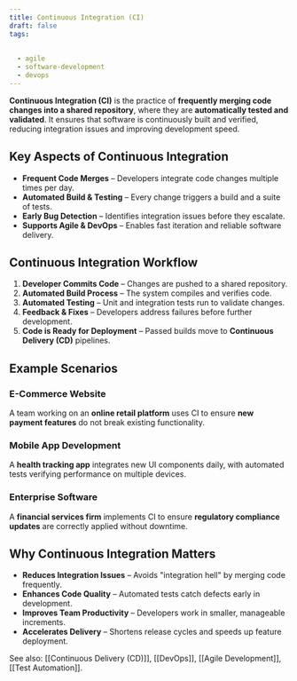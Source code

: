 ```yaml
---
title: Continuous Integration (CI)
draft: false
tags:
  
  
  - agile
  - software-development
  - devops
---
```


**Continuous Integration (CI)** is the practice of **frequently merging code changes into a shared repository**, where they are **automatically tested and validated**. It ensures that software is continuously built and verified, reducing integration issues and improving development speed.

## Key Aspects of Continuous Integration
- **Frequent Code Merges** – Developers integrate code changes multiple times per day.
- **Automated Build & Testing** – Every change triggers a build and a suite of tests.
- **Early Bug Detection** – Identifies integration issues before they escalate.
- **Supports Agile & DevOps** – Enables fast iteration and reliable software delivery.

## Continuous Integration Workflow
1. **Developer Commits Code** – Changes are pushed to a shared repository.
2. **Automated Build Process** – The system compiles and verifies code.
3. **Automated Testing** – Unit and integration tests run to validate changes.
4. **Feedback & Fixes** – Developers address failures before further development.
5. **Code is Ready for Deployment** – Passed builds move to **Continuous Delivery (CD)** pipelines.

## Example Scenarios

### **E-Commerce Website**
A team working on an **online retail platform** uses CI to ensure **new payment features** do not break existing functionality.

### **Mobile App Development**
A **health tracking app** integrates new UI components daily, with automated tests verifying performance on multiple devices.

### **Enterprise Software**
A **financial services firm** implements CI to ensure **regulatory compliance updates** are correctly applied without downtime.

## Why Continuous Integration Matters
- **Reduces Integration Issues** – Avoids "integration hell" by merging code frequently.
- **Enhances Code Quality** – Automated tests catch defects early in development.
- **Improves Team Productivity** – Developers work in smaller, manageable increments.
- **Accelerates Delivery** – Shortens release cycles and speeds up feature deployment.

See also: [[Continuous Delivery (CD)]], [[DevOps]], [[Agile Development]], [[Test Automation]].
